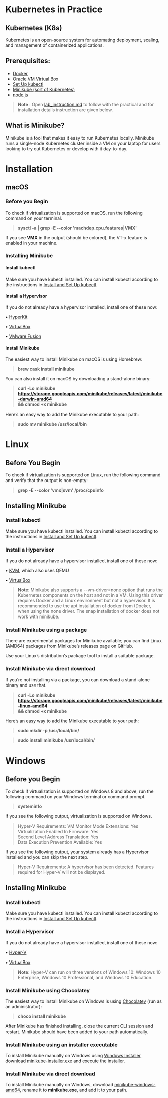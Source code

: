 # Kubernetes in Practice

## Kubernetes (K8s)
   
  Kubernetes is an open-source system for automating deployment, scaling, and management of containerized applications.

## Prerequisites:
   
   + [Docker](https://github.com/docker/toolbox/releases) 
   + [Oracle VM Virtual Box](https://www.virtualbox.org/)
   + [Set Up kubectl](https://kubernetes.io/docs/tasks/tools/install-kubectl/)
   + [Minikube (sort of Kubernetes)](https://kubernetes.io/docs/tasks/tools/install-minikube/)
   + [node.js](https://nodejs.org/en/)
 
 
 > **Note** : Open [lab_instruction.md](https://github.com/OddExtension5/kubernetes-lab-1/blob/master/lab_instruction.md) to follow with the practical and for installation details instruction are given below.
 
 
 ## What is Minikube?
   
  Minikube is a tool that makes it easy to run Kubernetes locally. Minikube runs a single-node Kubernetes cluster inside a VM on your laptop for users looking to try out Kubernetes or develop with it day-to-day.


# Installation
    
  ## macOS
    
   ### Before you Begin
   
   To check if virtualization is supported on macOS, run the following command on your terminal.
   
   > **sysctl -a | grep -E --color 'machdep.cpu.features|VMX'** 

If you see **VMX** in the output (should be colored), the VT-x feature is enabled in your machine.

   ### Installing Minikube
   
   #### Install kubectl

   Make sure you have kubectl installed. You can install kubectl according to the instructions in [Install and Set Up kubectl](https://kubernetes.io/docs/tasks/tools/install-kubectl/#install-kubectl-on-windows).

   #### Install a Hypervisor

   If you do not already have a hypervisor installed, install one of these now:

   • [HyperKit](https://github.com/moby/hyperkit)

   • [VirtualBox](https://www.virtualbox.org/wiki/Downloads)

   • [VMware Fusion](https://www.vmware.com/products/fusion.html)

   #### Install Minikube

   The easiest way to install Minikube on macOS is using Homebrew:

   > **brew cask install minikube**

   You can also install it on macOS by downloading a stand-alone binary:

  > **curl -Lo minikube https://storage.googleapis.com/minikube/releases/latest/minikube-darwin-amd64 \
  && chmod +x minikube**
  
   Here’s an easy way to add the Minikube executable to your path:

   > **sudo mv minikube /usr/local/bin**
   
# Linux
  
 ## Before You Begin
  
  To check if virtualization is supported on Linux, run the following command and verify that the output is non-empty:

  > **grep -E --color 'vmx|svm' /proc/cpuinfo**
  
 ## Installing Minikube
  
 ### Install kubectl

Make sure you have kubectl installed. You can install kubectl according to the instructions in [Install and Set Up kubectl](https://kubernetes.io/docs/tasks/tools/install-kubectl/#install-kubectl-on-windows).

### Install a Hypervisor

  If you do not already have a hypervisor installed, install one of these now:

   • [KVM](https://www.linux-kvm.org/page/Main_Page), which also uses QEMU

   • [VirtualBox](https://www.virtualbox.org/wiki/Downloads)

> **Note**: Minikube also supports a --vm-driver=none option that runs the Kubernetes components on the host and not in a VM. Using this  driver requires Docker and a Linux environment but not a hypervisor. It is recommended to use the apt installation of docker from    (Docker, when using the none driver. The snap installation of docker does not work with minikube.

### Install Minikube using a package

There are experimental packages for Minikube available; you can find Linux (AMD64) packages from Minikube’s releases page on GitHub.

Use your Linux’s distribution’s package tool to install a suitable package.

### Install Minikube via direct download

If you’re not installing via a package, you can download a stand-alone binary and use that.

> **curl -Lo minikube https://storage.googleapis.com/minikube/releases/latest/minikube-linux-amd64 \
  && chmod +x minikube**
  
Here’s an easy way to add the Minikube executable to your path:

> **sudo mkdir -p /usr/local/bin/**

> **sudo install minikube /usr/local/bin/**

# Windows

## Before you Begin

To check if virtualization is supported on Windows 8 and above, run the following command on your Windows terminal or command prompt.

> **systeminfo**

If you see the following output, virtualization is supported on Windows.

> Hyper-V Requirements:   VM Monitor Mode Extensions: Yes
                          <br>
                          Virtualization Enabled In Firmware: Yes
                          <br>
                          Second Level Address Translation: Yes
                          <br>
                          Data Execution Prevention Available: Yes
                          
If you see the following output, your system already has a Hypervisor installed and you can skip the next step.

> Hyper-V Requirements:     A hypervisor has been detected. Features required for Hyper-V will not be displayed.

## Installing Minikube

### Install kubectl

Make sure you have kubectl installed. You can install kubectl according to the instructions in [Install and Set Up kubectl](https://kubernetes.io/docs/tasks/tools/install-kubectl/#install-kubectl-on-windows).

### Install a Hypervisor

If you do not already have a hypervisor installed, install one of these now:

• [Hyper-V](https://docs.microsoft.com/en-in/virtualization/hyper-v-on-windows/quick-start/enable-hyper-v?redirectedfrom=MSDN)

• [VirtualBox](https://www.virtualbox.org/wiki/Downloads)

> **Note**: Hyper-V can run on three versions of Windows 10: Windows 10 Enterprise, Windows 10 Professional, and Windows 10 Education.

### Install Minikube using Chocolatey

The easiest way to install Minikube on Windows is using [Chocolatey](https://chocolatey.org/) (run as an administrator):

> **choco install minikube**

After Minikube has finished installing, close the current CLI session and restart. Minikube should have been added to your path automatically.

### Install Minikube using an installer executable

To install Minikube manually on Windows using [Windows Installer](https://docs.microsoft.com/en-us/windows/win32/msi/windows-installer-portal), download [minikube-installer.exe](https://github.com/kubernetes/minikube/releases/latest/download/minikube-installer.exe) and execute the installer.

### Install Minikube via direct download

To install Minikube manually on Windows, download [minikube-windows-amd64](https://github.com/kubernetes/minikube/releases/tag/v1.4.0), rename it to **minikube.exe**, and add it to your path.
